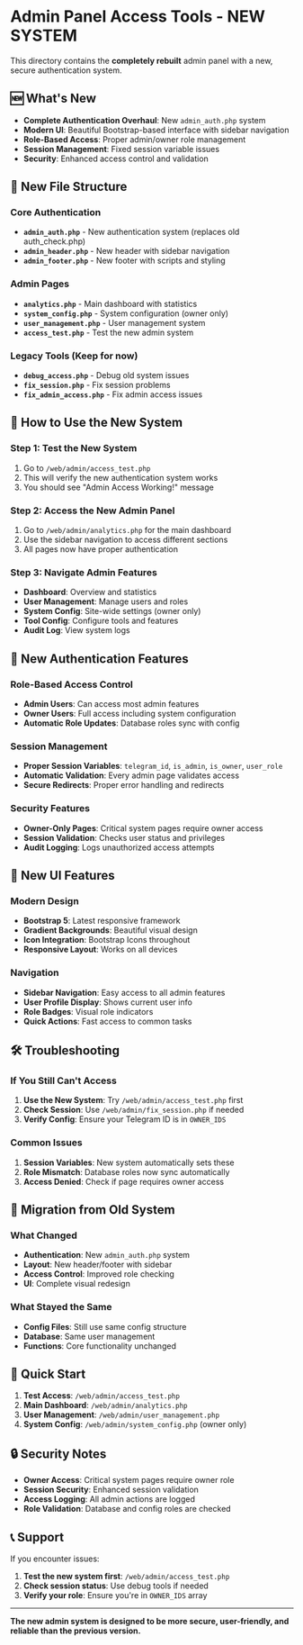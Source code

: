 # Admin Panel Access Tools - NEW SYSTEM

This directory contains the **completely rebuilt** admin panel with a new, secure authentication system.

## 🆕 What's New

- **Complete Authentication Overhaul**: New `admin_auth.php` system
- **Modern UI**: Beautiful Bootstrap-based interface with sidebar navigation
- **Role-Based Access**: Proper admin/owner role management
- **Session Management**: Fixed session variable issues
- **Security**: Enhanced access control and validation

## 📁 New File Structure

### Core Authentication
- **`admin_auth.php`** - New authentication system (replaces old auth_check.php)
- **`admin_header.php`** - New header with sidebar navigation
- **`admin_footer.php`** - New footer with scripts and styling

### Admin Pages
- **`analytics.php`** - Main dashboard with statistics
- **`system_config.php`** - System configuration (owner only)
- **`user_management.php`** - User management system
- **`access_test.php`** - Test the new admin system

### Legacy Tools (Keep for now)
- **`debug_access.php`** - Debug old system issues
- **`fix_session.php`** - Fix session problems
- **`fix_admin_access.php`** - Fix admin access issues

## 🚀 How to Use the New System

### Step 1: Test the New System
1. Go to `/web/admin/access_test.php`
2. This will verify the new authentication system works
3. You should see "Admin Access Working!" message

### Step 2: Access the New Admin Panel
1. Go to `/web/admin/analytics.php` for the main dashboard
2. Use the sidebar navigation to access different sections
3. All pages now have proper authentication

### Step 3: Navigate Admin Features
- **Dashboard**: Overview and statistics
- **User Management**: Manage users and roles
- **System Config**: Site-wide settings (owner only)
- **Tool Config**: Configure tools and features
- **Audit Log**: View system logs

## 🔐 New Authentication Features

### Role-Based Access Control
- **Admin Users**: Can access most admin features
- **Owner Users**: Full access including system configuration
- **Automatic Role Updates**: Database roles sync with config

### Session Management
- **Proper Session Variables**: `telegram_id`, `is_admin`, `is_owner`, `user_role`
- **Automatic Validation**: Every admin page validates access
- **Secure Redirects**: Proper error handling and redirects

### Security Features
- **Owner-Only Pages**: Critical system pages require owner access
- **Session Validation**: Checks user status and privileges
- **Audit Logging**: Logs unauthorized access attempts

## 🎨 New UI Features

### Modern Design
- **Bootstrap 5**: Latest responsive framework
- **Gradient Backgrounds**: Beautiful visual design
- **Icon Integration**: Bootstrap Icons throughout
- **Responsive Layout**: Works on all devices

### Navigation
- **Sidebar Navigation**: Easy access to all admin features
- **User Profile Display**: Shows current user info
- **Role Badges**: Visual role indicators
- **Quick Actions**: Fast access to common tasks

## 🛠️ Troubleshooting

### If You Still Can't Access
1. **Use the New System**: Try `/web/admin/access_test.php` first
2. **Check Session**: Use `/web/admin/fix_session.php` if needed
3. **Verify Config**: Ensure your Telegram ID is in `OWNER_IDS`

### Common Issues
1. **Session Variables**: New system automatically sets these
2. **Role Mismatch**: Database roles now sync automatically
3. **Access Denied**: Check if page requires owner access

## 🔄 Migration from Old System

### What Changed
- **Authentication**: New `admin_auth.php` system
- **Layout**: New header/footer with sidebar
- **Access Control**: Improved role checking
- **UI**: Complete visual redesign

### What Stayed the Same
- **Config Files**: Still use same config structure
- **Database**: Same user management
- **Functions**: Core functionality unchanged

## 🎯 Quick Start

1. **Test Access**: `/web/admin/access_test.php`
2. **Main Dashboard**: `/web/admin/analytics.php`
3. **User Management**: `/web/admin/user_management.php`
4. **System Config**: `/web/admin/system_config.php` (owner only)

## 🔒 Security Notes

- **Owner Access**: Critical system pages require owner role
- **Session Security**: Enhanced session validation
- **Access Logging**: All admin actions are logged
- **Role Validation**: Database and config roles are checked

## 📞 Support

If you encounter issues:
1. **Test the new system first**: `/web/admin/access_test.php`
2. **Check session status**: Use debug tools if needed
3. **Verify your role**: Ensure you're in `OWNER_IDS` array

---

**The new admin system is designed to be more secure, user-friendly, and reliable than the previous version.**
